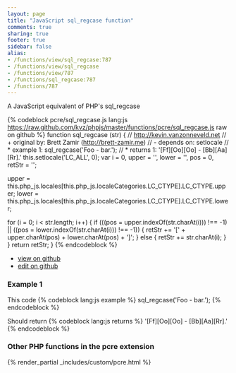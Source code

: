 ```yaml
---
layout: page
title: "JavaScript sql_regcase function"
comments: true
sharing: true
footer: true
sidebar: false
alias:
- /functions/view/sql_regcase:787
- /functions/view/sql_regcase
- /functions/view/787
- /functions/sql_regcase:787
- /functions/787
---
```

<!-- Generated by Rakefile:build -->
A JavaScript equivalent of PHP's sql_regcase

{% codeblock pcre/sql_regcase.js lang:js https://raw.github.com/kvz/phpjs/master/functions/pcre/sql_regcase.js raw on github %}
function sql_regcase (str) {
  // http://kevin.vanzonneveld.net
  // +   original by: Brett Zamir (http://brett-zamir.me)
  // -    depends on: setlocale
  // *     example 1: sql_regcase('Foo - bar.');
  // *     returns 1: '[Ff][Oo][Oo] - [Bb][Aa][Rr].'
  this.setlocale('LC_ALL', 0);
  var i = 0,
    upper = '',
    lower = '',
    pos = 0,
    retStr = '';

  upper = this.php_js.locales[this.php_js.localeCategories.LC_CTYPE].LC_CTYPE.upper;
  lower = this.php_js.locales[this.php_js.localeCategories.LC_CTYPE].LC_CTYPE.lower;

  for (i = 0; i < str.length; i++) {
    if (((pos = upper.indexOf(str.charAt(i))) !== -1) || ((pos = lower.indexOf(str.charAt(i))) !== -1)) {
      retStr += '[' + upper.charAt(pos) + lower.charAt(pos) + ']';
    } else {
      retStr += str.charAt(i);
    }
  }
  return retStr;
}
{% endcodeblock %}

 - [view on github](https://github.com/kvz/phpjs/blob/master/functions/pcre/sql_regcase.js)
 - [edit on github](https://github.com/kvz/phpjs/edit/master/functions/pcre/sql_regcase.js)

### Example 1
This code
{% codeblock lang:js example %}
sql_regcase('Foo - bar.');
{% endcodeblock %}

Should return
{% codeblock lang:js returns %}
'[Ff][Oo][Oo] - [Bb][Aa][Rr].'
{% endcodeblock %}


### Other PHP functions in the pcre extension
{% render_partial _includes/custom/pcre.html %}
